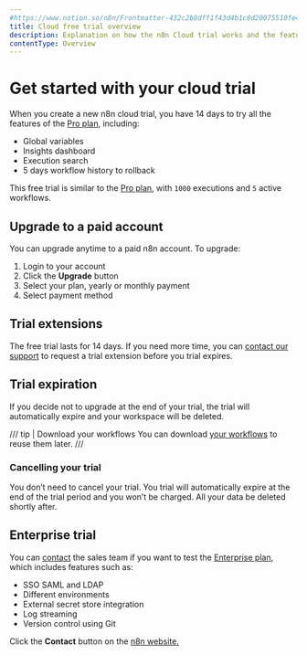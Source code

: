 ```yaml
---
#https://www.notion.so/n8n/Frontmatter-432c2b8dff1f43d4b1c8d20075510fe4
title: Cloud free trial overview
description: Explanation on how the n8n Cloud trial works and the features included
contentType: Overview
---
```


# Get started with your cloud trial

When you create a new n8n cloud trial, you have 14 days to try all the features of the [Pro plan](https://n8n.io/pricing/), including:

- Global variables
- Insights dashboard
- Execution search
- 5 days workflow history to rollback

This free trial is similar to the [Pro plan](https://n8n.io/pricing/), with `1000` executions and `5` active workflows.

## Upgrade to a paid account

You can upgrade anytime to a paid n8n account. To upgrade:

1. Login to your account
2. Click the **Upgrade** button
3. Select your plan, yearly or monthly payment
4. Select payment method 

## Trial extensions

The free trial lasts for 14 days. If you need more time, you can [contact our support](https://zapier.com/app/contact-us) to request a trial extension before you trial expires.

## Trial expiration

If you decide not to upgrade at the end of your trial, the trial will automatically expire and your workspace will be deleted.

/// tip | Download your workflows
You can download [your workflows](/manage-cloud/download-workflows.md) to reuse them later.
///

### Cancelling your trial

You don’t need to cancel your trial. You trial will automatically expire at the end of the trial period and you won’t be charged. All your data be deleted shortly after.

## Enterprise trial

You can [contact](https://n8n.io/pricing/) the sales team if you want to test the [Enterprise plan](https://n8n.io/pricing/), which includes features such as:

- SSO SAML and LDAP
- Different environments
- External secret store integration
- Log streaming
- Version control using Git

Click the **Contact** button on the [n8n website.](https://n8n.io/pricing/)